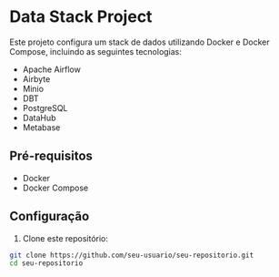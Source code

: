 # Data Stack Project

Este projeto configura um stack de dados utilizando Docker e Docker Compose, incluindo as seguintes tecnologias:

- Apache Airflow
- Airbyte
- Minio
- DBT
- PostgreSQL
- DataHub
- Metabase

## Pré-requisitos

- Docker
- Docker Compose

## Configuração

1. Clone este repositório:

```bash
git clone https://github.com/seu-usuario/seu-repositorio.git
cd seu-repositorio
